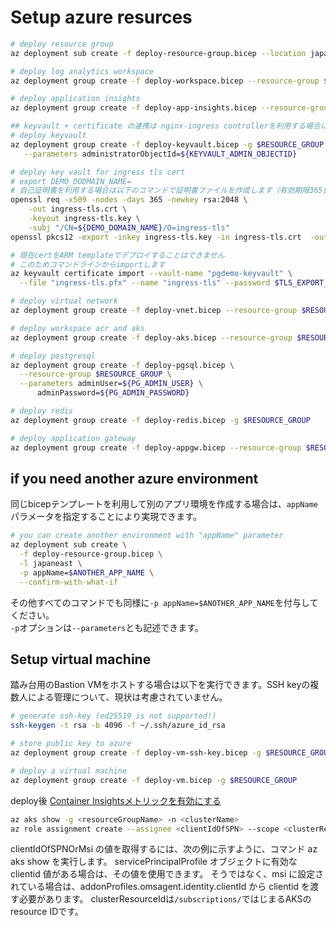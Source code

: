 # Setup azure resurces

```bash
# deploy resource group
az deployment sub create -f deploy-resource-group.bicep --location japaneast

# deploy log analytics workspace
az deployment group create -f deploy-workspace.bicep --resource-group $RESOURCE_GROUP

# deploy application insights
az deployment group create -f deploy-app-insights.bicep --resource-group $RESOURCE_GROUP

## keyvault + certificate の連携は nginx-ingress controllerを利用する場合に機能します
# deploy keyvault
az deployment group create -f deploy-keyvault.bicep -g $RESOURCE_GROUP \
   --parameters administratorObjectId=${KEYVAULT_ADMIN_OBJECTID}

# deploy key vault for ingress tls cert
# export DEMO_DODMAIN_NAME=
# 自己証明書を利用する場合は以下のコマンドで証明書ファイルを作成します（有効期限365日）
openssl req -x509 -nodes -days 365 -newkey rsa:2048 \
    -out ingress-tls.crt \
    -keyout ingress-tls.key \
    -subj "/CN=${DEMO_DOMAIN_NAME}/O=ingress-tls"
openssl pkcs12 -export -inkey ingress-tls.key -in ingress-tls.crt  -out ingress-tls.pfx

# 現在certをARM templateでデプロイすることはできません
# このためコマンドラインからimportします
az keyvault certificate import --vault-name "pgdemo-keyvault" \
  --file "ingress-tls.pfx" --name "ingress-tls" --password $TLS_EXPORT_PASSWORD

# deploy virtual network
az deployment group create -f deploy-vnet.bicep --resource-group $RESOURCE_GROUP

# deploy workspace acr and aks
az deployment group create -f deploy-aks.bicep --resource-group $RESOURCE_GROUP

# deploy postgresql
az deployment group create -f deploy-pgsql.bicep \
  --resource-group $RESOURCE_GROUP \
  --parameters adminUser=${PG_ADMIN_USER} \
      adminPassword=${PG_ADMIN_PASSWORD}

# deploy redis
az deployment group create -f deploy-redis.bicep -g $RESOURCE_GROUP

# deploy application gateway
az deployment group create -f deploy-appgw.bicep --resource-group $RESOURCE_GROUP
```

## if you need another azure environment

同じbicepテンプレートを利用して別のアプリ環境を作成する場合は、`appName`パラメータを指定することにより実現できます。

```bash
# you can create another environment with "appName" parameter
az deployment sub create \
  -f deploy-resource-group.bicep \
  -l japaneast \
  -p appName=$ANOTHER_APP_NAME \
  --confirm-with-what-if
```

その他すべてのコマンドでも同様に`-p appName=$ANOTHER_APP_NAME`を付与してください。  
`-p`オプションは`--parameters`とも記述できます。

## Setup virtual machine

踏み台用のBastion VMをホストする場合は以下を実行できます。SSH keyの複数人による管理について、現状は考慮されていません。

```bash
# generate ssh-key (ed25519 is not supported!)
ssh-keygen -t rsa -b 4096 -f ~/.ssh/azure_id_rsa

# store public key to azure
az deployment group create -f deploy-vm-ssh-key.bicep -g $RESOURCE_GROUP -p publicKey="$(cat ~/.ssh/azure_id_rsa.pub)"

# deploy a virtual machine
az deployment group create -f deploy-vm.bicep -g $RESOURCE_GROUP
```

deploy後 [Container Insightsメトリックを有効にする](https://docs.microsoft.com/ja-jp/azure/azure-monitor/containers/container-insights-update-metrics)

```bash
az aks show -g <resourceGroupName> -n <clusterName> 
az role assignment create --assignee <clientIdOfSPN> --scope <clusterResourceId> --role "Monitoring Metrics Publisher" 
```

clientIdOfSPNOrMsi の値を取得するには、次の例に示すように、コマンド az aks show を実行します。 servicePrincipalProfile オブジェクトに有効な clientid 値がある場合は、その値を使用できます。 そうではなく、msi に設定されている場合は、addonProfiles.omsagent.identity.clientId から clientid を渡す必要があります。
clusterResourceIdは`/subscriptions/`ではじまるAKSのresource IDです。
